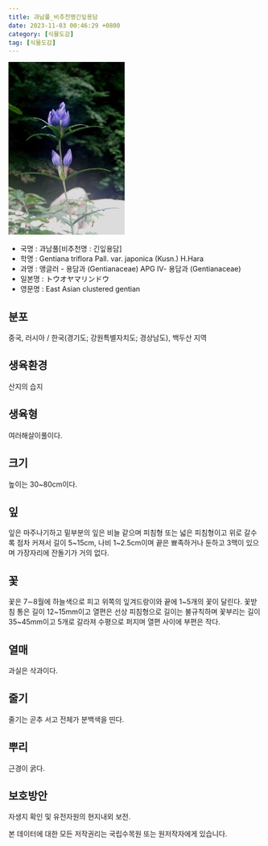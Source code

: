 ```yaml
---
title: 과남풀_비추천명긴잎용담
date: 2023-11-03 00:46:29 +0800
category: [식물도감]
tag: [식물도감]
---
```




![과남풀[비추천명 : 긴잎용담]](/assets/img/fileUpload/plants/basic/Gentianaceae/Gentiana/7700/1_th2.jpg)
- 국명 : 과남풀[비추천명 : 긴잎용담]
- 학명 : Gentiana triflora Pall. var. japonica (Kusn.) H.Hara
- 과명 : 앵글러 - 용담과 (Gentianaceae) APG Ⅳ- 용담과 (Gentianaceae)
- 일본명 : トウオヤマリンドウ
- 영문명 : East Asian clustered gentian


## 분포
중국, 러시아 / 한국(경기도; 강원특별자치도; 경상남도), 백두산 지역
## 생육환경
산지의 습지
## 생육형
여러해살이풀이다.
## 크기
높이는 30~80cm이다.
## 잎
잎은 마주나기하고 밑부분의 잎은 비늘 같으며 피침형 또는 넓은 피침형이고 위로 갈수록 점차 커져서 길이 5~15cm, 나비 1~2.5cm이며 끝은 뾰족하거나 둔하고 3맥이 있으며 가장자리에 잔돌기가 거의 없다.
## 꽃
꽃은 7∼8월에 하늘색으로 피고 위쪽의 잎겨드랑이와 끝에 1~5개의 꽃이 달린다. 꽃받침 통은 길이 12~15mm이고 열편은 선상 피침형으로 길이는 불규칙하며 꽃부리는 길이 35~45mm이고 5개로 갈라져 수평으로 퍼지며 열편 사이에 부편은 작다. 
## 열매
과실은 삭과이다.
## 줄기
줄기는 곧추 서고 전체가 분백색을 띤다.
## 뿌리
근경이 굵다. 
## 보호방안
자생지 확인 및 유전자원의 현지내외 보전.






본 데이터에 대한 모든 저작권리는 국립수목원 또는 원저작자에게 있습니다.
